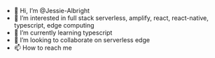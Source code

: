 - 👋 Hi, I’m @Jessie-Albright
- 👀 I’m interested in full stack serverless, amplify, react, react-native, typescript, edge computing
- 🌱 I’m currently learning typescript
- 💞️ I’m looking to collaborate on serverless edge
- 📫 How to reach me 

<!---
Jessie-Albright/Jessie-Albright is a ✨ special ✨ repository because its `README.md` (this file) appears on your GitHub profile.
You can click the Preview link to take a look at your changes.
--->
